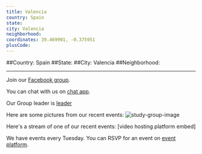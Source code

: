 ```yaml
---
title: Valencia
country: Spain
state: 
city: Valencia
neighborhood: 
coordinates: 39.469901, -0.375951
plusCode:
---
```


##Country: Spain
##State: 
##City: Valencia
##Neighborhood: 
*****
Join our [Facebook group](https://www.facebook.com/groups/free.code.camp.vlc).

You can chat with us on [chat app]().

Our Group leader is [leader]()

Here are some pictures from our recent events:
![study-group-image]()

Here's a stream of one of our recent events:
[video hosting platform embed]

We have events every Tuesday. You can RSVP for an event on [event platform]().
